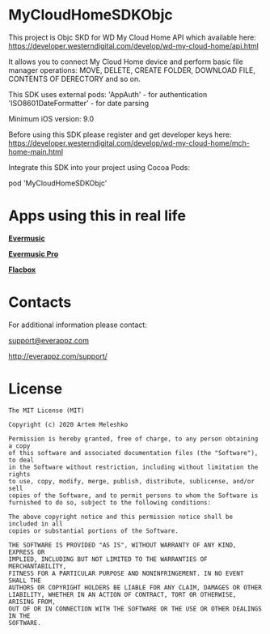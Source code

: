 # MyCloudHomeSDKObjc

This project is Objc SKD for WD My Cloud Home API which available here: https://developer.westerndigital.com/develop/wd-my-cloud-home/api.html

It allows you to connect My Cloud Home device and perform basic file manager operations: MOVE, DELETE, CREATE FOLDER, DOWNLOAD FILE, CONTENTS OF DERECTORY and so on.

This SDK uses external pods:
'AppAuth' - for authentication 
'ISO8601DateFormatter' - for date parsing

Minimum iOS version: 9.0

Before using this SDK please register and get developer keys here: https://developer.westerndigital.com/develop/wd-my-cloud-home/mch-home-main.html

Integrate this SDK into your project using Cocoa Pods:

pod 'MyCloudHomeSDKObjc'


# Apps using this in real life

[**Evermusic**](https://itunes.apple.com/us/app/evermusic/id885367198?ls=1&mt=8)

[**Evermusic Pro**](https://itunes.apple.com/us/app/evermusic-pro/id905746421?ls=1&mt=8)

[**Flacbox**](https://apps.apple.com/us/app/flacbox-flac-player-equalizer/id1097564256)

# Contacts
 
 For additional information please contact: 
 
 
 support@everappz.com
 
 
 http://everappz.com/support/
 
# License

```
The MIT License (MIT)

Copyright (c) 2020 Artem Meleshko

Permission is hereby granted, free of charge, to any person obtaining a copy
of this software and associated documentation files (the "Software"), to deal
in the Software without restriction, including without limitation the rights
to use, copy, modify, merge, publish, distribute, sublicense, and/or sell
copies of the Software, and to permit persons to whom the Software is
furnished to do so, subject to the following conditions:

The above copyright notice and this permission notice shall be included in all
copies or substantial portions of the Software.

THE SOFTWARE IS PROVIDED "AS IS", WITHOUT WARRANTY OF ANY KIND, EXPRESS OR
IMPLIED, INCLUDING BUT NOT LIMITED TO THE WARRANTIES OF MERCHANTABILITY,
FITNESS FOR A PARTICULAR PURPOSE AND NONINFRINGEMENT. IN NO EVENT SHALL THE
AUTHORS OR COPYRIGHT HOLDERS BE LIABLE FOR ANY CLAIM, DAMAGES OR OTHER
LIABILITY, WHETHER IN AN ACTION OF CONTRACT, TORT OR OTHERWISE, ARISING FROM,
OUT OF OR IN CONNECTION WITH THE SOFTWARE OR THE USE OR OTHER DEALINGS IN THE
SOFTWARE.
```
